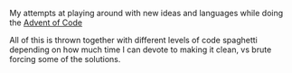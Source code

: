 My attempts at playing around with new ideas and languages while doing the [Advent of Code](https://adventofcode.com)

All of this is thrown together with different levels of code spaghetti depending on how much time I can devote to making it clean, vs brute forcing some of the solutions.
